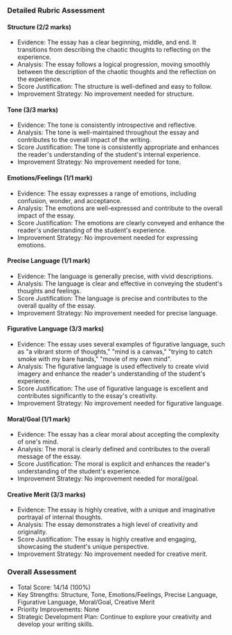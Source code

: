 ### Detailed Rubric Assessment

#### Structure (2/2 marks)

- Evidence: The essay has a clear beginning, middle, and end. It transitions from describing the chaotic thoughts to reflecting on the experience.
- Analysis: The essay follows a logical progression, moving smoothly between the description of the chaotic thoughts and the reflection on the experience.
- Score Justification: The structure is well-defined and easy to follow.
- Improvement Strategy: No improvement needed for structure.

#### Tone (3/3 marks)

- Evidence: The tone is consistently introspective and reflective.
- Analysis: The tone is well-maintained throughout the essay and contributes to the overall impact of the writing.
- Score Justification: The tone is consistently appropriate and enhances the reader's understanding of the student's internal experience.
- Improvement Strategy: No improvement needed for tone.

#### Emotions/Feelings (1/1 mark)

- Evidence: The essay expresses a range of emotions, including confusion, wonder, and acceptance.
- Analysis: The emotions are well-expressed and contribute to the overall impact of the essay.
- Score Justification: The emotions are clearly conveyed and enhance the reader's understanding of the student's experience.
- Improvement Strategy: No improvement needed for expressing emotions.

#### Precise Language (1/1 mark)

- Evidence: The language is generally precise, with vivid descriptions.
- Analysis: The language is clear and effective in conveying the student's thoughts and feelings.
- Score Justification: The language is precise and contributes to the overall quality of the essay.
- Improvement Strategy: No improvement needed for precise language.

#### Figurative Language (3/3 marks)

- Evidence: The essay uses several examples of figurative language, such as "a vibrant storm of thoughts," "mind is a canvas," "trying to catch smoke with my bare hands," "movie of my own mind".
- Analysis: The figurative language is used effectively to create vivid imagery and enhance the reader's understanding of the student's experience.
- Score Justification: The use of figurative language is excellent and contributes significantly to the essay's creativity.
- Improvement Strategy: No improvement needed for figurative language.

#### Moral/Goal (1/1 mark)

- Evidence: The essay has a clear moral about accepting the complexity of one's mind.
- Analysis: The moral is clearly defined and contributes to the overall message of the essay.
- Score Justification: The moral is explicit and enhances the reader's understanding of the student's experience.
- Improvement Strategy: No improvement needed for moral/goal.

#### Creative Merit (3/3 marks)

- Evidence: The essay is highly creative, with a unique and imaginative portrayal of internal thoughts.
- Analysis: The essay demonstrates a high level of creativity and originality.
- Score Justification: The essay is highly creative and engaging, showcasing the student's unique perspective.
- Improvement Strategy: No improvement needed for creative merit.

### Overall Assessment

- Total Score: 14/14 (100%)
- Key Strengths: Structure, Tone, Emotions/Feelings, Precise Language, Figurative Language, Moral/Goal, Creative Merit
- Priority Improvements: None
- Strategic Development Plan: Continue to explore your creativity and develop your writing skills.
